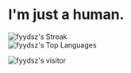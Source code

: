# I'm just a human.
![fyydsz's Streak](https://github-readme-streak-stats.herokuapp.com/?user=fyydsz&theme=vue-dark&hide_border=true) <br/>
![fyydsz's Top Languages](https://github-readme-stats.vercel.app/api/top-langs/?username=fyydsz&theme=vue-dark&show_icons=true&hide_border=true&layout=compact)

![fyydsz's visitor](https://komarev.com/ghpvc/?username=fyydsz)



<!--
**fyydsz/fyydsz** is a ✨ _special_ ✨ repository because its `README.md` (this file) appears on your GitHub profile.

Here are some ideas to get you started:

- 🔭 I’m currently working on ...
- 🌱 I’m currently learning ...
- 👯 I’m looking to collaborate on ...
- 🤔 I’m looking for help with ...
- 💬 Ask me about ...
- 📫 How to reach me: ...
- 😄 Pronouns: ...
- ⚡ Fun fact: ...
-->
